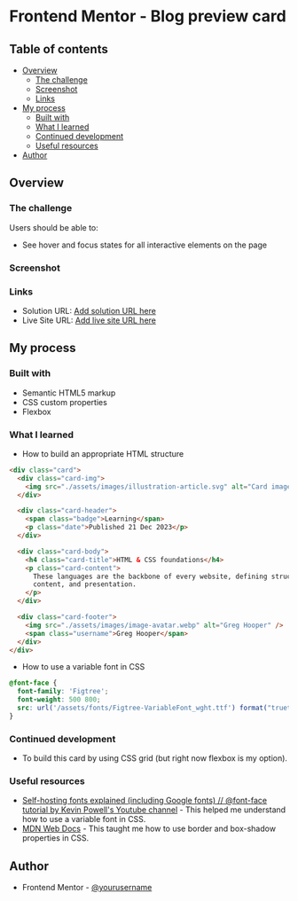 # Frontend Mentor - Blog preview card

## Table of contents

- [Overview](#overview)
  - [The challenge](#the-challenge)
  - [Screenshot](#screenshot)
  - [Links](#links)
- [My process](#my-process)
  - [Built with](#built-with)
  - [What I learned](#what-i-learned)
  - [Continued development](#continued-development)
  - [Useful resources](#useful-resources)
- [Author](#author)

## Overview

### The challenge

Users should be able to:

- See hover and focus states for all interactive elements on the page

### Screenshot

<!-- ![](./screenshot.jpg) -->

### Links

- Solution URL: [Add solution URL here](https://your-solution-url.com)
- Live Site URL: [Add live site URL here](https://your-live-site-url.com)

## My process

### Built with

- Semantic HTML5 markup
- CSS custom properties
- Flexbox

### What I learned

- How to build an appropriate HTML structure 

```html
<div class="card">
  <div class="card-img">
    <img src="./assets/images/illustration-article.svg" alt="Card image" />
  </div>

  <div class="card-header">
    <span class="badge">Learning</span>
    <p class="date">Published 21 Dec 2023</p>
  </div>

  <div class="card-body">
    <h4 class="card-title">HTML & CSS foundations</h4>
    <p class="card-content">
      These languages are the backbone of every website, defining structure,
      content, and presentation.
    </p>
  </div>

  <div class="card-footer">
    <img src="./assets/images/image-avatar.webp" alt="Greg Hooper" />
    <span class="username">Greg Hooper</span>
  </div>
</div>
```

- How to use a variable font in CSS

```css
@font-face {
  font-family: 'Figtree';
  font-weight: 500 800;
  src: url('/assets/fonts/Figtree-VariableFont_wght.ttf') format("truetype-variations");
}
```

### Continued development

- To build this card by using CSS grid (but right now flexbox is my option).

### Useful resources

- [Self-hosting fonts explained (including Google fonts) // @font-face tutorial by Kevin Powell's Youtube channel](https://www.youtube.com/watch?v=zK-yy6C2Nck) - This helped me understand how to use a variable font in CSS.
- [MDN Web Docs](https://developer.mozilla.org/en-US/) - This taught me how to use border and box-shadow properties in CSS. 

## Author

- Frontend Mentor - [@yourusername](https://www.frontendmentor.io/profile/yourusername)

